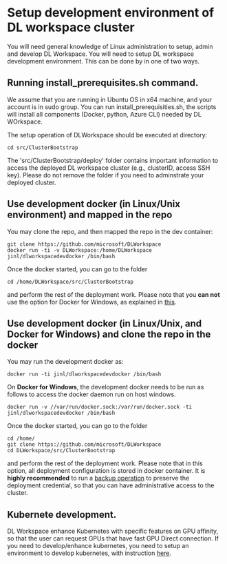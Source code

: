 # Setup development environment of DL workspace cluster

You will need general knowledge of Linux administration to setup, admin and develop DL Workspace. You will need to setup DL workspace development environment. This can be done by in one of two ways. 

## Running install_prerequisites.sh command.

We assume that you are running in Ubuntu OS in x64 machine, and your account is in sudo group. You can run install_prerequisities.sh, the scripts will install all components (Docker, python, Azure CLI) needed by DL WOrkspace. 

The setup operation of DLWorkspace should be executed at directory:

  ```
  cd src/ClusterBootstrap
  ```
  
The 'src/ClusterBootstrap/deploy' folder contains important information to access the deployed DL workspace cluster (e.g., clusterID, access SSH key). Please do not remove the folder if you need to adminstrate your deployed cluster. 

## Use development docker (in Linux/Unix environment) and mapped in the repo

You may clone the repo, and then mapped the repo in the dev container:

  ```
  git clone https://github.com/microsoft/DLWorkspace
  docker run -ti -v DLWorkspace:/home/DLWorkspace jinl/dlworkspacedevdocker /bin/bash
  ```

Once the docker started, you can go to the folder
  ```
  cd /home/DLWorkspace/src/ClusterBootstrap
  ```
and perform the rest of the deployment work. Please note that you __can not__ use the option for Docker for Windows, as explained in [this](FAQ.md).

## Use development docker (in Linux/Unix, and Docker for Windows) and clone the repo in the docker

You may run the development docker as:

  ```
  docker run -ti jinl/dlworkspacedevdocker /bin/bash
  ```

On __Docker for Windows__, the development docker needs to be run as follows to access the docker daemon run on host windows. 

  ```
  docker run -v //var/run/docker.sock:/var/run/docker.sock -ti jinl/dlworkspacedevdocker /bin/bash
  ```

Once the docker started, you can go to the folder
  ```
  cd /home/
  git clone https://github.com/microsoft/DLWorkspace
  cd DLWorkspace/src/ClusterBootstrap
  ```
and perform the rest of the deployment work. Please note that in this option, all deployment configuration is stored in docker container. It is __highly recommended__ to run a [backup operation](../deployment/Backup.md) to preserve the deployment credential, so that you can have administrative access to the cluster. 

## Kubernete development. 

DL Workspace enhance Kubernetes with specific features on GPU affinity, so that the user can request GPUs that have fast GPU Direct connection. If you need to develop/enhance kubernetes, you need to setup an environment to develop kubernetes, with instruction [here](Kubernetes.md).